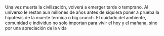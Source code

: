 Una vez muerta la civilización, volverá a emerger tarde o temprano. Al universo le restan aun millones de años antes de siquiera poner a prueba la hipotesis de la muerte termica o big crunch. El cuidado del ambiente, comunidad e individuo no solo importan para vivir el hoy y el mañana, sino por una apreciación de la vida